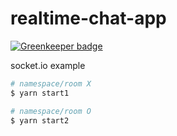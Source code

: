 # realtime-chat-app

[![Greenkeeper badge](https://badges.greenkeeper.io/taehoon02/realtime-chat-app.svg)](https://greenkeeper.io/)

socket.io example

```bash
# namespace/room X
$ yarn start1

# namespace/room O
$ yarn start2
